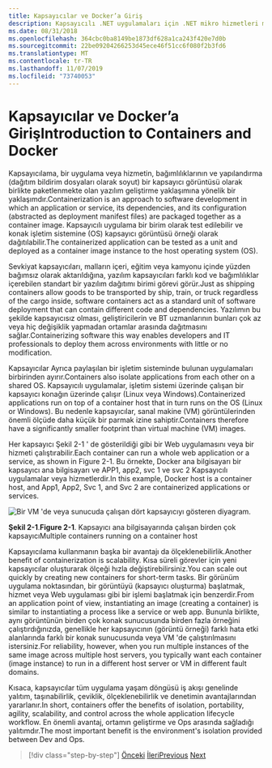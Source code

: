 ```yaml
---
title: Kapsayıcılar ve Docker’a Giriş
description: Kapsayıcılı .NET uygulamaları için .NET mikro hizmetleri mimarisi | Kapsayıcılara ve Docker 'a giriş
ms.date: 08/31/2018
ms.openlocfilehash: 364cbc0ba8149be1873df628a1ca243f420e7d0b
ms.sourcegitcommit: 22be09204266253d45ece46f51cc6f080f2b3fd6
ms.translationtype: MT
ms.contentlocale: tr-TR
ms.lasthandoff: 11/07/2019
ms.locfileid: "73740053"
---
```

# <a name="introduction-to-containers-and-docker"></a><span data-ttu-id="62225-103">Kapsayıcılar ve Docker’a Giriş</span><span class="sxs-lookup"><span data-stu-id="62225-103">Introduction to Containers and Docker</span></span>

<span data-ttu-id="62225-104">Kapsayıcılama, bir uygulama veya hizmetin, bağımlılıklarının ve yapılandırma (dağıtım bildirim dosyaları olarak soyut) bir kapsayıcı görüntüsü olarak birlikte paketlenmekte olan yazılım geliştirme yaklaşımına yönelik bir yaklaşımdır.</span><span class="sxs-lookup"><span data-stu-id="62225-104">Containerization is an approach to software development in which an application or service, its dependencies, and its configuration (abstracted as deployment manifest files) are packaged together as a container image.</span></span> <span data-ttu-id="62225-105">Kapsayıcılı uygulama bir birim olarak test edilebilir ve konak işletim sistemine (OS) kapsayıcı görüntüsü örneği olarak dağıtılabilir.</span><span class="sxs-lookup"><span data-stu-id="62225-105">The containerized application can be tested as a unit and deployed as a container image instance to the host operating system (OS).</span></span>

<span data-ttu-id="62225-106">Sevkiyat kapsayıcıları, malların içeri, eğitim veya kamyonu içinde yüzden bağımsız olarak aktarıldığına, yazılım kapsayıcıları farklı kod ve bağımlılıklar içerebilen standart bir yazılım dağıtımı birimi görevi görür.</span><span class="sxs-lookup"><span data-stu-id="62225-106">Just as shipping containers allow goods to be transported by ship, train, or truck regardless of the cargo inside, software containers act as a standard unit of software deployment that can contain different code and dependencies.</span></span> <span data-ttu-id="62225-107">Yazılımın bu şekilde kapsayıcısız olması, geliştiricilerin ve BT uzmanlarının bunları çok az veya hiç değişiklik yapmadan ortamlar arasında dağıtmasını sağlar.</span><span class="sxs-lookup"><span data-stu-id="62225-107">Containerizing software this way enables developers and IT professionals to deploy them across environments with little or no modification.</span></span>

<span data-ttu-id="62225-108">Kapsayıcılar Ayrıca paylaşılan bir işletim sisteminde bulunan uygulamaları birbirinden ayırır.</span><span class="sxs-lookup"><span data-stu-id="62225-108">Containers also isolate applications from each other on a shared OS.</span></span> <span data-ttu-id="62225-109">Kapsayıcılı uygulamalar, işletim sistemi üzerinde çalışan bir kapsayıcı konağın üzerinde çalışır (Linux veya Windows).</span><span class="sxs-lookup"><span data-stu-id="62225-109">Containerized applications run on top of a container host that in turn runs on the OS (Linux or Windows).</span></span> <span data-ttu-id="62225-110">Bu nedenle kapsayıcılar, sanal makine (VM) görüntülerinden önemli ölçüde daha küçük bir parmak izine sahiptir.</span><span class="sxs-lookup"><span data-stu-id="62225-110">Containers therefore have a significantly smaller footprint than virtual machine (VM) images.</span></span>

<span data-ttu-id="62225-111">Her kapsayıcı Şekil 2-1 ' de gösterildiği gibi bir Web uygulamasını veya bir hizmeti çalıştırabilir.</span><span class="sxs-lookup"><span data-stu-id="62225-111">Each container can run a whole web application or a service, as shown in Figure 2-1.</span></span> <span data-ttu-id="62225-112">Bu örnekte, Docker ana bilgisayarı bir kapsayıcı ana bilgisayarı ve APP1, app2, svc 1 ve svc 2 Kapsayıcılı uygulamalar veya hizmetlerdir.</span><span class="sxs-lookup"><span data-stu-id="62225-112">In this example, Docker host is a container host, and App1, App2, Svc 1, and Svc 2 are containerized applications or services.</span></span>

![Bir VM 'de veya sunucuda çalışan dört kapsayıcıyı gösteren diyagram.](./media/index/multiple-containers-single-host.png)

<span data-ttu-id="62225-114">**Şekil 2-1**.</span><span class="sxs-lookup"><span data-stu-id="62225-114">**Figure 2-1**.</span></span> <span data-ttu-id="62225-115">Kapsayıcı ana bilgisayarında çalışan birden çok kapsayıcı</span><span class="sxs-lookup"><span data-stu-id="62225-115">Multiple containers running on a container host</span></span>

<span data-ttu-id="62225-116">Kapsayıcılama kullanmanın başka bir avantajı da ölçeklenebilirlik.</span><span class="sxs-lookup"><span data-stu-id="62225-116">Another benefit of containerization is scalability.</span></span> <span data-ttu-id="62225-117">Kısa süreli görevler için yeni kapsayıcılar oluşturarak ölçeği hızla değiştirebilirsiniz.</span><span class="sxs-lookup"><span data-stu-id="62225-117">You can scale out quickly by creating new containers for short-term tasks.</span></span> <span data-ttu-id="62225-118">Bir görünüm uygulama noktasından, bir görüntüyü (kapsayıcı oluşturma) başlatmak, hizmet veya Web uygulaması gibi bir işlemi başlatmak için benzerdir.</span><span class="sxs-lookup"><span data-stu-id="62225-118">From an application point of view, instantiating an image (creating a container) is similar to instantiating a process like a service or web app.</span></span> <span data-ttu-id="62225-119">Bununla birlikte, aynı görüntünün birden çok konak sunucusunda birden fazla örneğini çalıştırdığınızda, genellikle her kapsayıcının (görüntü örneği) farklı hata etki alanlarında farklı bir konak sunucusunda veya VM 'de çalıştırılmasını istersiniz.</span><span class="sxs-lookup"><span data-stu-id="62225-119">For reliability, however, when you run multiple instances of the same image across multiple host servers, you typically want each container (image instance) to run in a different host server or VM in different fault domains.</span></span>

<span data-ttu-id="62225-120">Kısaca, kapsayıcılar tüm uygulama yaşam döngüsü iş akışı genelinde yalıtım, taşınabilirlik, çeviklik, ölçeklenebilirlik ve denetimin avantajlarından yararlanır.</span><span class="sxs-lookup"><span data-stu-id="62225-120">In short, containers offer the benefits of isolation, portability, agility, scalability, and control across the whole application lifecycle workflow.</span></span> <span data-ttu-id="62225-121">En önemli avantaj, ortamın geliştirme ve Ops arasında sağladığı yalıtımdır.</span><span class="sxs-lookup"><span data-stu-id="62225-121">The most important benefit is the environment's isolation provided between Dev and Ops.</span></span>

>[!div class="step-by-step"]
><span data-ttu-id="62225-122">[Önceki](../index.md)
>[İleri](docker-defined.md)</span><span class="sxs-lookup"><span data-stu-id="62225-122">[Previous](../index.md)
[Next](docker-defined.md)</span></span>
